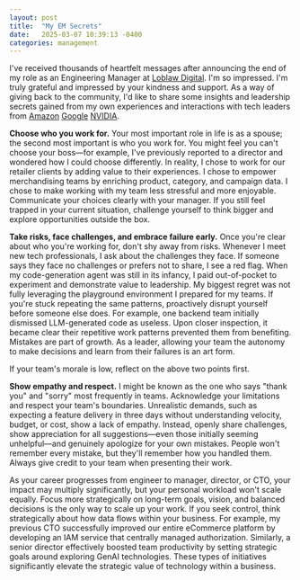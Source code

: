```yaml
---
layout: post
title:  "My EM Secrets"
date:   2025-03-07 10:39:13 -0400
categories: management
---
```


I've received thousands of heartfelt messages after announcing the end of my role as an Engineering Manager at  [Loblaw Digital](https://www.linkedin.com/company/loblaw-digital/). I'm so impressed. I'm truly grateful and impressed by your kindness and support. As a way of giving back to the community, I'd like to share some insights and leadership secrets gained from my own experiences and interactions with tech leaders from  [Amazon](https://www.linkedin.com/company/amazon/)  [Google](https://www.linkedin.com/company/google/)  [NVIDIA](https://www.linkedin.com/company/nvidia/).

**Choose who you work for.**  Your most important role in life is as a spouse; the second most important is who you work for. You might feel you can't choose your boss—for example, I've previously reported to a director and wondered how I could choose differently. In reality, I chose to work for our retailer clients by adding value to their experiences. I chose to empower merchandising teams by enriching product, category, and campaign data. I chose to make working with my team less stressful and more enjoyable. Communicate your choices clearly with your manager. If you still feel trapped in your current situation, challenge yourself to think bigger and explore opportunities outside the box.

**Take risks, face challenges, and embrace failure early.**  Once you're clear about who you're working for, don't shy away from risks. Whenever I meet new tech professionals, I ask about the challenges they face. If someone says they face no challenges or prefers not to share, I see a red flag. When my code-generation agent was still in its infancy, I paid out-of-pocket to experiment and demonstrate value to leadership. My biggest regret was not fully leveraging the playground environment I prepared for my teams. If you're stuck repeating the same patterns, proactively disrupt yourself before someone else does. For example, one backend team initially dismissed LLM-generated code as useless. Upon closer inspection, it became clear their repetitive work patterns prevented them from benefiting. Mistakes are part of growth. As a leader, allowing your team the autonomy to make decisions and learn from their failures is an art form.

If your team's morale is low, reflect on the above two points first.

**Show empathy and respect.**  I might be known as the one who says "thank you" and "sorry" most frequently in teams. Acknowledge your limitations and respect your team's boundaries. Unrealistic demands, such as expecting a feature delivery in three days without understanding velocity, budget, or cost, show a lack of empathy. Instead, openly share challenges, show appreciation for all suggestions—even those initially seeming unhelpful—and genuinely apologize for your own mistakes. People won't remember every mistake, but they'll remember how you handled them. Always give credit to your team when presenting their work.

As your career progresses from engineer to manager, director, or CTO, your impact may multiply significantly, but your personal workload won't scale equally. Focus more strategically on long-term goals, vision, and balanced decisions is the only way to scale up your work. If you seek control, think strategically about how data flows within your business. For example, my previous CTO successfully improved our entire eCommerce platform by developing an IAM service that centrally managed authorization. Similarly, a senior director effectively boosted team productivity by setting strategic goals around exploring GenAI technologies. These types of initiatives significantly elevate the strategic value of technology within a business.

[my Resume]: https://bobbercheng.github.io/blog/resume/2024/04/07/Bobber-Resume.html
[my Github]: https://github.com/bobbercheng
[my Linkedin]: https://www.linkedin.com/in/bobbercheng/
[my Kaggle]:   https://www.kaggle.com/bobber
[my Huggingface]: https://huggingface.co/bobber
[My twitter]: https://twitter.com/bobbercheng

